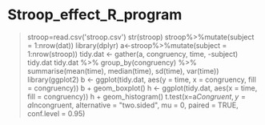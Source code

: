 # Stroop_effect_R_program


> stroop=read.csv('stroop.csv')
> str(stroop)
> stroop%>%mutate(subject = 1:nrow(dat))
> library(dplyr)
> a<-stroop%>%mutate(subject = 1:nrow(stroop))
> tidy.dat <- gather(a, congruency, time, -subject)
> tidy.dat
>tidy.dat %>%
    group_by(congruency) %>%
    summarise(mean(time), median(time), sd(time), var(time))
>library(ggplot2)
>b <- ggplot(tidy.dat, aes(y = time, x = congruency, fill = congruency))
>b + geom_boxplot()
>h <- ggplot(tidy.dat, aes(x = time, fill = congruency))
>h + geom_histogram()
> t.test(x=a$Congruent, y=a$Incongruent, alternative = "two.sided", mu = 0, paired = TRUE, conf.level = 0.95)
